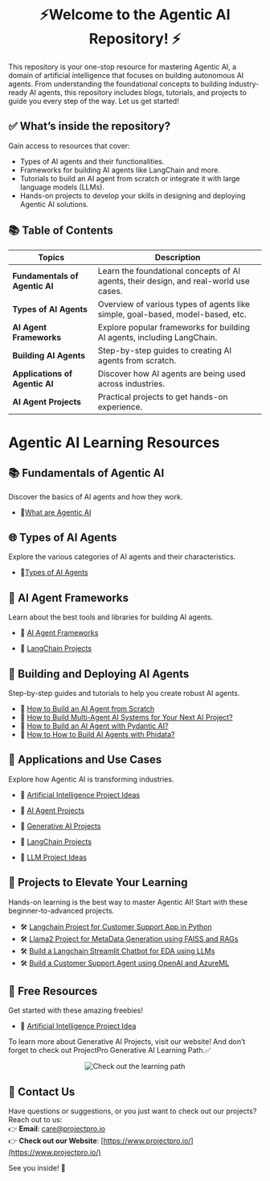 # <div align="center">⚡Welcome to the Agentic AI Repository! ⚡</div>

This repository is your one-stop resource for mastering Agentic AI, a domain of artificial intelligence that focuses on building autonomous AI agents. From understanding the foundational concepts to building industry-ready AI agents, this repository includes blogs, tutorials, and projects to guide you every step of the way. Let us get started!

## **✅ What’s inside the repository?**

Gain access to resources that cover:

- Types of AI agents and their functionalities.
- Frameworks for building AI agents like LangChain and more.
- Tutorials to build an AI agent from scratch or integrate it with large language models (LLMs).
- Hands-on projects to develop your skills in designing and deploying Agentic AI solutions.

## **📚 Table of Contents**

| **Topics**                  | **Description**                                                                 |
|-----------------------------|---------------------------------------------------------------------------------|
| **Fundamentals of Agentic AI** | Learn the foundational concepts of AI agents, their design, and real-world use cases. |
| **Types of AI Agents**         | Overview of various types of agents like simple, goal-based, model-based, etc. |
| **AI Agent Frameworks**        | Explore popular frameworks for building AI agents, including LangChain.       |
| **Building AI Agents**         | Step-by-step guides to creating AI agents from scratch.                      |
| **Applications of Agentic AI** | Discover how AI agents are being used across industries.                     |
| **AI Agent Projects**          | Practical projects to get hands-on experience.     

# Agentic AI Learning Resources

## **📚 Fundamentals of Agentic AI**  
Discover the basics of AI agents and how they work.

- 📝[What are Agentic AI](<https://www.projectpro.io/article/ai-agents/1076>)

## **🌐 Types of AI Agents**

Explore the various categories of AI agents and their characteristics.  
- 📝[Types of AI Agents](<https://www.projectpro.io/article/types-of-ai-agents/1066>)

## **🤖 AI Agent Frameworks**  
Learn about the best tools and libraries for building AI agents.  
- 📝 [AI Agent Frameworks](<https://www.projectpro.io/article/ai-agent-frameworks/1068>) 

- 📝 [LangChain Projects](<https://www.projectpro.io/article/langchain-projects/959>)

## **🧠 Building and Deploying AI Agents**  
Step-by-step guides and tutorials to help you create robust AI agents.  
- 📝 [How to Build an AI Agent from Scratch](<https://www.projectpro.io/article/how-to-build-an-ai-agent-from-scratch/1072>)
- 📝 [How to Build Multi-Agent AI Systems for Your Next AI Project?](<https://www.projectpro.io/article/multi-agent-ai/1083>)
- 📝 [How to Build an AI Agent with Pydantic AI?](<https://www.projectpro.io/article/pydantic-ai/1088>)
- 📝 [How to How to Build AI Agents with Phidata?](<https://www.projectpro.io/article/phidata-ai-agents/1090>)


## **🌟 Applications and Use Cases**  
Explore how Agentic AI is transforming industries.  
- 📝 [Artificial Intelligence Project Ideas](<https://www.projectpro.io/article/artificial-intelligence-project-ideas/461>)

- 📝 [AI Agent Projects](<https://www.projectpro.io/article/ai-agent-projects/1060>)

- 📝 [Generative AI Projects](<https://www.projectpro.io/article/generative-ai-projects/1004>)

- 📝 [LangChain Projects](<https://www.projectpro.io/article/langchain-projects/959>)

- 📝 [LLM Project Ideas](<https://www.projectpro.io/article/llm-project-ideas/881>)

## **🚀 Projects to Elevate Your Learning**  
Hands-on learning is the best way to master Agentic AI! Start with these beginner-to-advanced projects.  
- 🛠️ [Langchain Project for Customer Support App in Python](<https://www.projectpro.io/project-use-case/langchain-project-for-customer-support-app-in-python>)
- 🛠️ [Llama2 Project for MetaData Generation using FAISS and RAGs](<https://www.projectpro.io/project-use-case/llama2-project-for-metadata-generation-model>)
- 🛠️ [Build a Langchain Streamlit Chatbot for EDA using LLMs](<https://www.projectpro.io/project-use-case/streamlit-langchain-chatbot>)  
- 🛠️ [Build a Customer Support Agent using OpenAI and AzureML](<https://www.projectpro.io/project-use-case/customer-support-agent-using-azureml-and-openai>) 

## **🎁 Free Resources**  
Get started with these amazing freebies!  
- 📄 [Artificial Intelligence Project Idea](<https://www.projectpro.io/free-learning-resources/artificial-intelligence-mini-project-pdf>)

To learn more about Generative AI Projects, visit our website! And don’t forget to check out ProjectPro Generative AI Learning Path.✅

<p align="center">
  <a href="https://www.projectpro.io/learning-paths/generative-ai-learning-path" target="_blank" style="text-decoration: none;">
    <img src="https://img.shields.io/badge/Check%20out%20the%20learning%20path-28a745?style=for-the-badge&logo=none&logoColor=white" alt="Check out the learning path">
  </a>
</p>

## 💬 Contact Us  
Have questions or suggestions, or you just want to check out our projects? Reach out to us:  
👉 **Email**: care@projectpro.io  
👉 **Check out our Website**: [https://www.projectpro.io/](https://www.projectpro.io/)  

See you inside! 👋
